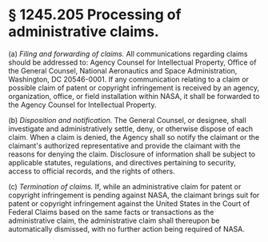 # § 1245.205   Processing of administrative claims.

(a) *Filing and forwarding of claims.* All communications regarding claims should be addressed to: Agency Counsel for Intellectual Property, Office of the General Counsel, National Aeronautics and Space Administration, Washington, DC 20546-0001. If any communication relating to a claim or possible claim of patent or copyright infringement is received by an agency, organization, office, or field installation within NASA, it shall be forwarded to the Agency Counsel for Intellectual Property.


(b) *Disposition and notification.* The General Counsel, or designee, shall investigate and administratively settle, deny, or otherwise dispose of each claim. When a claim is denied, the Agency shall so notify the claimant or the claimant's authorized representative and provide the claimant with the reasons for denying the claim. Disclosure of information shall be subject to applicable statutes, regulations, and directives pertaining to security, access to official records, and the rights of others.


(c) *Termination of claims.* If, while an administrative claim for patent or copyright infringement is pending against NASA, the claimant brings suit for patent or copyright infringement against the United States in the Court of Federal Claims based on the same facts or transactions as the administrative claim, the administrative claim shall thereupon be automatically dismissed, with no further action being required of NASA.




